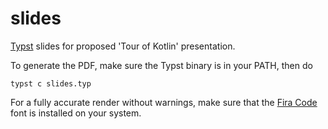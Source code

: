 # slides

[Typst][typ] slides for proposed 'Tour of Kotlin' presentation.

To generate the PDF, make sure the Typst binary is in your PATH, then do

    typst c slides.typ

For a fully accurate render without warnings, make sure that the
[Fira Code][fc] font is installed on your system.

[typ]: https://github.com/typst/typst
[fc]: https://github.com/tonsky/FiraCode
